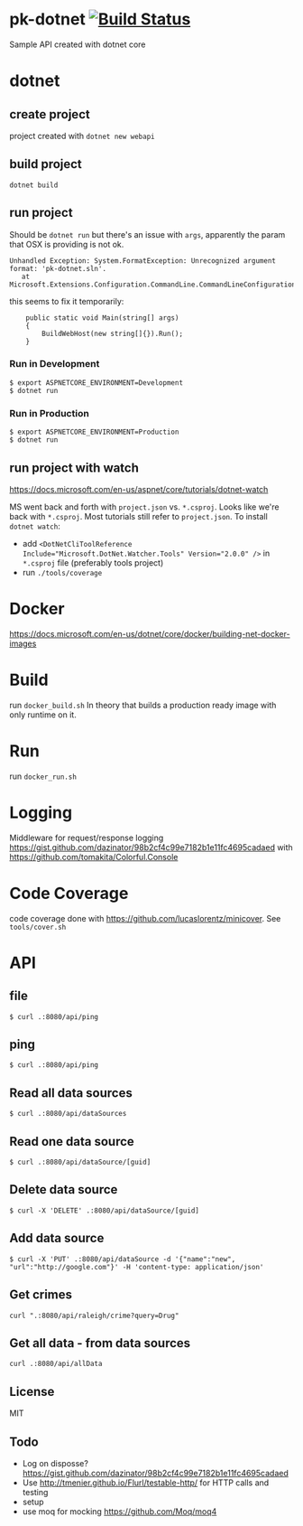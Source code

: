 # pk-dotnet [![Build Status](https://travis-ci.org/7in14/pk-dotnet.svg?branch=master)](https://travis-ci.org/7in14/pk-dotnet)
Sample API created with dotnet core

# dotnet

## create project
project created with `dotnet new webapi`

## build project
`dotnet build`

## run project
Should be `dotnet run` but there's an issue with `args`, apparently the param that OSX is providing is not ok.
```
Unhandled Exception: System.FormatException: Unrecognized argument format: 'pk-dotnet.sln'.
   at Microsoft.Extensions.Configuration.CommandLine.CommandLineConfigurationProvider.Load()
```
this seems to fix it temporarily:
```
    public static void Main(string[] args)
    {
        BuildWebHost(new string[]{}).Run();
    }
```

### Run in Development
```
$ export ASPNETCORE_ENVIRONMENT=Development
$ dotnet run
```

### Run in Production
```
$ export ASPNETCORE_ENVIRONMENT=Production
$ dotnet run
```

## run project with watch
https://docs.microsoft.com/en-us/aspnet/core/tutorials/dotnet-watch

MS went back and forth with `project.json` vs. `*.csproj`. Looks like we're back with `*.csproj`. Most tutorials still refer to `project.json`.
To install `dotnet watch`:
* add `<DotNetCliToolReference Include="Microsoft.DotNet.Watcher.Tools" Version="2.0.0" />` in `*.csproj` file (preferably tools project)
* run `./tools/coverage`

# Docker
https://docs.microsoft.com/en-us/dotnet/core/docker/building-net-docker-images

# Build
run `docker_build.sh`
In theory that builds a production ready image with only runtime on it.

# Run
run `docker_run.sh`

# Logging
Middleware for request/response logging https://gist.github.com/dazinator/98b2cf4c99e7182b1e11fc4695cadaed 
with https://github.com/tomakita/Colorful.Console

# Code Coverage
code coverage done with https://github.com/lucaslorentz/minicover.
See `tools/cover.sh`

# API
## file
```
$ curl .:8080/api/ping
```

## ping
```
$ curl .:8080/api/ping
```

## Read all data sources
```
$ curl .:8080/api/dataSources
```

## Read one data source
```
$ curl .:8080/api/dataSource/[guid]
```

## Delete data source
```
$ curl -X 'DELETE' .:8080/api/dataSource/[guid]
```
## Add data source
```
$ curl -X 'PUT' .:8080/api/dataSource -d '{"name":"new", "url":"http://google.com"}' -H 'content-type: application/json'
```

## Get crimes
```
curl ".:8080/api/raleigh/crime?query=Drug"
```

## Get all data - from data sources
```
curl .:8080/api/allData
```

## License

MIT

## Todo
* Log on disposse? https://gist.github.com/dazinator/98b2cf4c99e7182b1e11fc4695cadaed
* Use http://tmenier.github.io/Flurl/testable-http/ for HTTP calls and testing
* setup 
* use moq for mocking https://github.com/Moq/moq4
